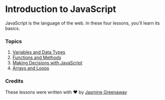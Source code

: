 # Introduction to JavaScript

JavaScript is the language of the web. In these four lessons, you'll learn its basics.

### Topics

1. [Variables and Data Types](data-types/README.md)
2. [Functions and Methods](variables-datatypes/README.md)
3. [Making Decisions with JavaScript](making-decisions/README.md)
4. [Arrays and Loops](arrays-loops/README.md)

### Credits

These lessons were written with ♥️ by [Jasmine Greenaway](https://twitter.com/paladique)
